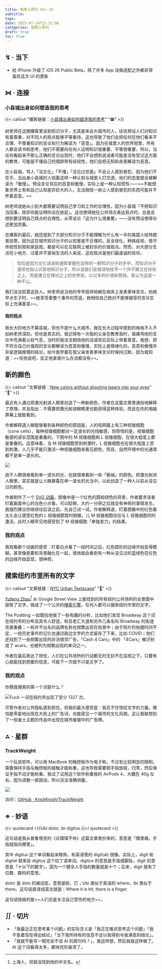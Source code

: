 ```yaml
---
title: 稻草人周刊 Vol.39
subtitle: 
tags: 
date: 2025-07-24T15:52:00
categories: 稻草人周刊
draft: true
toc: true
---
```




<!--more-->

## ↯ · 当下

- 给 iPhone 升级了 iOS 26 Public Beta，除了许多 App 没做适配之外都非常喜欢这次 UI 的更新

## ⋈︎ · 连接

### 小县城出身如何塑造我的思考

{{< callout "播客链接：[小县城出身如何塑造我的思考](https://podcasts.apple.com/cn/podcast/%E7%8B%AC%E6%A0%91%E4%B8%8D%E6%88%90%E6%9E%97/id1711052890?i=1000718765192)" "📻" >}}

树老师在这期播客里谈到知识分子，尤其是来自大城市的人，往往预设人们对知识有着尊重，对不同人的观点能够平等看待，这也导致了他们会把任何在他们看来不合理、不尊重知识的言论和行为解读为「恶意」。因为在城里人的世界观里，所有人都会读书和思考，他们不需要向任何人证明知识很重要、平等很重要，所以，当任何看起来不那么正确的言论出现时，他们不会想到说话者可能是没有受过这方面的教育，可能是不懂自己的措辞带有歧视性，他们会把无知和良善解读为恶意。

在小县城，骂人「没文化」「不懂」「没见过世面」不会让人感到冒犯，因为他们不在乎。当出身小县城的人抱着这样一种认知与城里人打交道，他们的态度就会被解读为「傲慢」。预设言论背后的恶意和傲慢，实际上是一种认知惯性——==不能想象世界上有和自己认知差异巨大的人，无法相信一些让人感到冒犯的东西可能并不怀着恶意。==

树老师说她从小到大都需要证明自己学习和工作的合理性，因为小县城「不把知识当回事，除非你能证明你没在放屁」。这也使得她在公共场合表达观点时，总是会想到要证明自己观点的合理性，从零谈论「这为什么很重要」——没有预设使得论述更加完备。

在播客的最后，她还提到了大部分知识分子不能理解为什么有一半的美国人给特朗普投票，因为这在城市知识分子的认知里是不合理的，反全球化、种族歧视、恪守传统性别观和家庭观，都是可以在互联网上被封杀的价值观点。然而，对大部分生活在小地方、过着并不富裕生活的人来说，这些观点是他们最虔诚的信仰。

> 恰恰是因为文化话语权通常掌握在这样的一群知识分子的手中，而知识分子通常也指认识其他知识分子，所以说我们会错误地给予一个并不建立在经验之上，而是建立在理论之上的世界观，以过多的价值和赞扬。我认为这是一种不公。

我们没法启蒙这些人。树老师说当他的爷爷慈祥地躺在病床上发表爹味言论，劝她早点生子时，==她享受着整个事件的荒诞，她相信自己绝对不能够接受的言论实际上充满善意==。
#### 我的观点

我长大的地方不算县城，但也不是什么大城市。我在长大过程中感到的格格不入不如树老师深刻，但也是真实的。我记得有一次我的父亲在教育我时，我痛骂他的言论中充满着父权气息，当时的我没法相信他的话语背后实际上带着善意。我想，把不符合自己价值观的言论都解读为恶意和傲慢，实际上是情绪化的，恶意和傲慢并非是逻辑推理的结论。如今我学着在我父亲发表爹味言论时保持沉默，因为我知道：==任他说吧，反正他拿我什么办法都没有==。

## 新的颜色

{{< callout "文章链接：[New colors without shooting lasers into your eyes](https://dynomight.net/colors/)" "📜" >}}

最近有人通过把激光射进人眼里创造了一种新颜色，作者在这篇文章里通俗地解释了原理，并且指出：不需要把激光射进眼睛里也能获得这种体验，而且在你的电脑屏幕上就能看到。

作者解释道人眼能够看到各种颜色的原因是，人的视网膜上有三种视锥细胞（cone cells），每种视锥细胞都对一定波长的光线敏感，但奇怪的是，视锥细胞敏感的波长范围是重叠的。下图中的 M 视锥细胞和 L 视锥细胞，在很大程度上都是重叠的。这意味着，当 M 视锥细胞受到刺激时，L 视锥细胞也在很大程度上受到刺激，人几乎不能只激活一种视锥细胞来看见颜色，而且，自然环境中的光通常都不是单一波长的。

![](https://image.guhub.cn/uPic/2025/07/PixPin_2025-07-26_09-29-28.png)

由于人眼很难看到单一波长的光，也就很难看到一些「极端」的颜色。把激光射进人眼里，其实就是让人眼暴露在单一波长的光当中，以此创造了一种人以前从没见过的颜色。

作者制作了一个 [SVG 动画](https://dynomight.net/img/colors/eclipse-(255,0,0)-(0,170,85)-700px-15s-70s-shrink.svg)，图像中是一个红色的圆和绿色的背景，作者要求读者盯着画面中心的白色小点看，可以眨眼，大约一分钟之后就会有神奇的事情发生。我强烈建议你继续往后读之前，先自己试一试。作者解释道，盯着图像中的红色看太久会让感受红色的 L 视锥细胞暂时脱敏，儿 M 视锥细胞往往与 L 视锥细胞同时激活，此时人眼罕见地感受到了 M 视锥细胞「单独发力」的结果。

### 我的观点

我观看那个动画的感受：盯着白点看了一段时间之后，红色圆形的边缘开始变得模糊，甚至像是要和背景融化在一起，很快就会看到有一种从没见过的蓝绿色在红色的边缘开始显现，很神奇。

## 搜索纽约市里所有的文字

{{< callout "文章链接：[NYC Urban Textscape](https://pudding.cool/2025/07/street-view/)" "📜" >}}

[Yufeng Zhao](https://www.yufengzhao.com)[^1] 从 Google Street View 上能找到的所有纽约公共场所的全景图中提取了文字，做成了一个公共的[搜索引擎](https://www.alltext.nyc)，任何人都可以搜索纽约市里的文字。

The Pudding 一如既往地做了一些有趣的分析，比如他们发现 Broadway 这个词在纽约市的分布及其令人舒适，和百老汇大道和另外几条名叫 Broadway 的街道完美重叠；一些并不出名的品牌名称也频繁出现在街景中；由于照片的拍摄时间不定，一些历史事件的记忆也通过路边文字的方式留存了下来，比如 COVID；他们还找到了一些频繁出现的非法借贷广告，「Cash 4 Cars」中的 「4Cars」被识别成了 acars，也被列为频繁出现的单词之一。

作者在最后表达了担忧，人们在公共场所的行动都无时无刻不在监控之下，只要有心就能找到想要的信息，可能下一次就不只是文字了。

### 我的观点

你猜我搜索的第一个词是什么？

![](https://image.guhub.cn/uPic/2025/07/PixPin_2025-07-26_09-45-09.png "Fuck 一词在纽约市出现了至少 1327 次。")

尽管作者对公共隐私感到担忧，但我的最大感受是：我忍不住惊叹文字的力量。哪怕是零星地出现在大街上的广告词，也能窥见一个城市的文化风貌。这让我联想到了一些废土主题的作品中出现在城市废墟中的广告牌。

## ⁂ · 星群

### TrackWeight

一个玩具软件，可以用 MacBook 的触控板作为电子称。不过有比较明显的限制，需要保持手指与触控板的接触才能称重，这也导致需要把手指放稳，归零，然后保证手指不动才能称重。我试了试用这个软件称重我的 AirPods 4，大概在 40g 左右，因为读数一直跳动，所以没法准确测量。

![](https://image.guhub.cn/uPic/2025/07/PixPin_2025-07-25_09-23-36.png)

访问：[GitHub · KrishKrosh/TrackWeight](https://github.com/KrishKrosh/TrackWeight)

## ※ · 妙语

{{< quotecard >}}Ubi dolor, ibi digitus.{{</ quotecard >}}

这句话是我从普鲁塔克的《论喋喋不休》这篇文章里抄来的，意思是「哪里痛，手指就指向哪里」。

其中 digitus 这个单词看起来眼熟，和英语里的 digit(al) 很像。实际上，digit 和 digital 就来自 digitus 这个拉丁语单词。digitus 的意思是手指或脚趾，digit 的意思是「十以下的数字」，因为一个健全人手指的数量就是十个；后来，digit 就有了位数、数码的意思。

dolor 是 dolo 的被动态，意思是砍、打；Ubi 类似于英语的 where，ibi 类似于 there。这句话直译成英文就是：Where it is hit, there is a finger.

这句话隐喻的是==人们总是关注自己受伤的地方==。

## ∬ · 切片

- 「我最近正在思考某个问题」的实际含义是「我正在推迟思考这个问题」「我不急着现在得出结论」「当下我所持有的信息不足以我得到令我满意的结论」。
- 「我就不能写一期完全不谈 AI 的周刊吗？」，我这样想，然后我就这样做了。AI 这个词看得太多，都快完形崩溃了。

[^1]: 上海人，但我没找到他的中文名。
